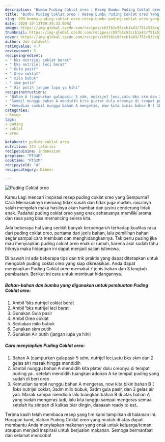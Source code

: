 ```yaml
---
description: "Bumbu Puding Coklat oreo | Resep Bumbu Puding Coklat oreo Yang Menggugah Selera"
title: "Bumbu Puding Coklat oreo | Resep Bumbu Puding Coklat oreo Yang Menggugah Selera"
slug: 999-bumbu-puding-coklat-oreo-resep-bumbu-puding-coklat-oreo-yang-menggugah-selera
date: 2020-10-13T09:49:33.008Z
image: https://img-global.cpcdn.com/recipes/cb5fb1c93ccb1a43/751x532cq70/puding-coklat-oreo-foto-resep-utama.jpg
thumbnail: https://img-global.cpcdn.com/recipes/cb5fb1c93ccb1a43/751x532cq70/puding-coklat-oreo-foto-resep-utama.jpg
cover: https://img-global.cpcdn.com/recipes/cb5fb1c93ccb1a43/751x532cq70/puding-coklat-oreo-foto-resep-utama.jpg
author: Jon Caldwell
ratingvalue: 4.7
reviewcount: 5
recipeingredient:
- " bks nutrijel coklat berat"
- " bks nutrijel leci berat"
- " Gula pasir"
- " Oreo coklat"
- " milo bubuk"
- " skm putih"
- " Air putih jangan lupa ya hihi"
recipeinstructions:
- "Bahan A (campurkan gulapasir 5 sdm, nutrijel leci,satu bks skm dan 2 gelas air) masak hingga mendidih"
- "Sambil nunggu bahan A mendidih kita plater dulu oreonya di tempat puding ya.. setelah mendidih tuangkan adonan A ke tempat puding yang sudah di beri oreo"
- "Kemudian sambil nunggu bahan A mengeras, now kita bikin bahan B ( 1bks nutrijel coklat, 3sdm milo bubuk, 5sdm gula pasir, dan 2 gelas air yaa. Masak sampai mendidih lalu tuangkan bahan B di atas bahan A yang sudah mengeras tadi, lalu kita tunggu sampai mengeras semua setelah itu simpan di kulkas biar dingin, daaaaan ready to eat.."
categories:
- Resep
tags:
- puding
- coklat
- oreo

katakunci: puding coklat oreo 
nutrition: 124 calories
recipecuisine: Indonesian
preptime: "PT34M"
cooktime: "PT52M"
recipeyield: "4"
recipecategory: Dinner

---
```



![Puding Coklat oreo](https://img-global.cpcdn.com/recipes/cb5fb1c93ccb1a43/751x532cq70/puding-coklat-oreo-foto-resep-utama.jpg)

Kamu Lagi mencari inspirasi resep puding coklat oreo yang Sempurna? Cara Memasaknya memang tidak susah dan tidak juga mudah. misalnya salah mengolah maka hasilnya akan hambar dan justru cenderung tidak enak. Padahal puding coklat oreo yang enak seharusnya memiliki aroma dan rasa yang bisa memancing selera kita.



Ada beberapa hal yang sedikit banyak berpengaruh terhadap kualitas rasa dari puding coklat oreo, pertama dari jenis bahan, lalu pemilihan bahan segar sampai cara membuat dan menghidangkannya. Tak perlu pusing jika mau menyiapkan puding coklat oreo enak di rumah, karena asal sudah tahu triknya maka hidangan ini dapat menjadi sajian istimewa.


Di bawah ini ada beberapa tips dan trik praktis yang dapat diterapkan untuk mengolah puding coklat oreo yang siap dikreasikan. Anda dapat menyiapkan Puding Coklat oreo memakai 7 jenis bahan dan 3 langkah pembuatan. Berikut ini cara untuk membuat hidangannya.

<!--inarticleads1-->

##### Bahan-bahan dan bumbu yang digunakan untuk pembuatan Puding Coklat oreo:

1. Ambil  ¹bks nutrijel coklat berat
1. Ambil  ¹bks nutrijel leci berat
1. Gunakan  Gula pasir
1. Ambil  Oreo coklat
1. Sediakan  milo bubuk
1. Gunakan  skm putih
1. Gunakan  Air putih (jangan lupa ya hihi)




<!--inarticleads2-->

##### Cara menyiapkan Puding Coklat oreo:

1. Bahan A (campurkan gulapasir 5 sdm, nutrijel leci,satu bks skm dan 2 gelas air) masak hingga mendidih
1. Sambil nunggu bahan A mendidih kita plater dulu oreonya di tempat puding ya.. setelah mendidih tuangkan adonan A ke tempat puding yang sudah di beri oreo
1. Kemudian sambil nunggu bahan A mengeras, now kita bikin bahan B ( 1bks nutrijel coklat, 3sdm milo bubuk, 5sdm gula pasir, dan 2 gelas air yaa. Masak sampai mendidih lalu tuangkan bahan B di atas bahan A yang sudah mengeras tadi, lalu kita tunggu sampai mengeras semua setelah itu simpan di kulkas biar dingin, daaaaan ready to eat..




Terima kasih telah membaca resep yang tim kami tampilkan di halaman ini. Harapan kami, olahan Puding Coklat oreo yang mudah di atas dapat membantu Anda menyiapkan makanan yang enak untuk keluarga/teman ataupun menjadi inspirasi untuk berjualan makanan. Semoga bermanfaat dan selamat mencoba!
